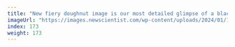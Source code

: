 ```yaml
---
title: "New fiery doughnut image is our most detailed glimpse of a black hole"
imageUrl: "https://images.newscientist.com/wp-content/uploads/2024/01/18081148/SEI_187707989.jpg?width=788"
index: 173
weight: 173
---
```

